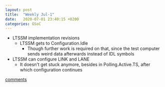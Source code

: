 ```yaml
---
layout: post
title:  "Weekly Jul-1"
date:   2020-07-01 23:40:15 +0200
categories: GSoC
---
```

- LTSSM implementation revisions
	- LTSSM gets to Configuration.Idle
		- Though further work is required on that, since the test computer sends weird data afterwards instead of IDL symbols
- LTSSM can configure LINK and LANE
	- It doesn't get stuck anymore, besides in Polling.Active.TS, after which configuration continues


[comments][comments]

[git]: https://github.com/ECP5-PCIe/ECP5-PCIe
[Comments]: https://github.com/ECP5-PCIe/ECP5-PCIe.github.io/issues/21